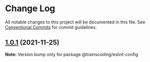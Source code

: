 # Change Log

All notable changes to this project will be documented in this file.
See [Conventional Commits](https://conventionalcommits.org) for commit guidelines.

## [1.0.1](https://github.com/MasterCloudApps-Projects/trainscoding/compare/@trainscoding/eslint-config@1.0.0...@trainscoding/eslint-config@1.0.1) (2021-11-25)

**Note:** Version bump only for package @trainscoding/eslint-config
